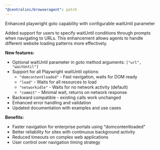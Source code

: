 ```yaml
---
"@centralinc/browseragent": patch
---
```


Enhanced playwright goto capability with configurable waitUntil parameter

Added support for users to specify waitUntil conditions through prompts when navigating to URLs. This enhancement allows agents to handle different website loading patterns more effectively.

**New features:**
- Optional waitUntil parameter in goto method arguments: `["url", "waitUntil"]`
- Support for all Playwright waitUntil options:
  - `"domcontentloaded"` - Fast navigation, waits for DOM ready
  - `"load"` - Waits for all resources to load  
  - `"networkidle"` - Waits for no network activity (default)
  - `"commit"` - Minimal wait, returns on network response
- Backward compatible - existing calls work unchanged
- Enhanced error handling and validation
- Updated documentation with examples and use cases

**Benefits:**
- Faster navigation for enterprise portals using "domcontentloaded"
- Better reliability for sites with continuous background activity
- Reduced timeouts on complex web applications
- User control over navigation timing strategy
